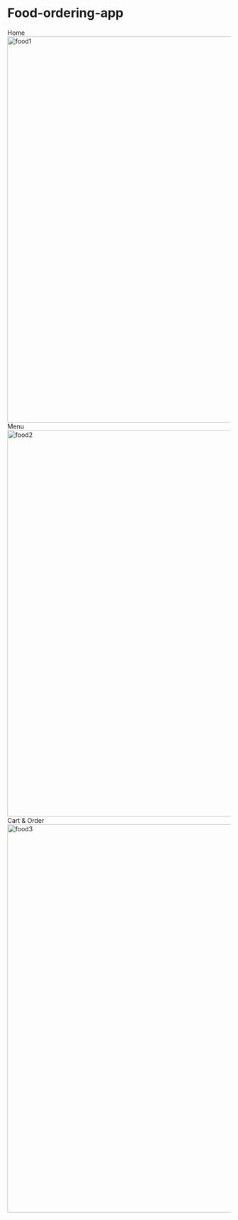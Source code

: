 # Food-ordering-app
Home
<img width="871" alt="food1" src="https://github.com/Vedanthvk07/Food-ordering-app/assets/97136779/84b62a52-ffff-4a2c-873a-16b0cc2a9893"><br>
Menu<br>
<img width="872" alt="food2" src="https://github.com/Vedanthvk07/Food-ordering-app/assets/97136779/15a6149f-bcea-4fa2-bcab-6c9511330bc3"><br>
Cart & Order<br>
<img width="876" alt="food3" src="https://github.com/Vedanthvk07/Food-ordering-app/assets/97136779/ac43d368-5a00-4d9c-8ebe-0f31fc3cd72b">


